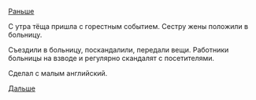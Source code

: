 [Раньше](2018.12.01.md)

С утра тёща пришла с горестным событием. Сестру жены положили в больницу.

Съездили в больницу, поскандалили, передали вещи. Работники больницы на взводе и регулярно скандалят с посетителями.

Сделал с малым английский.

 [Дальше](2018.12.03.md)